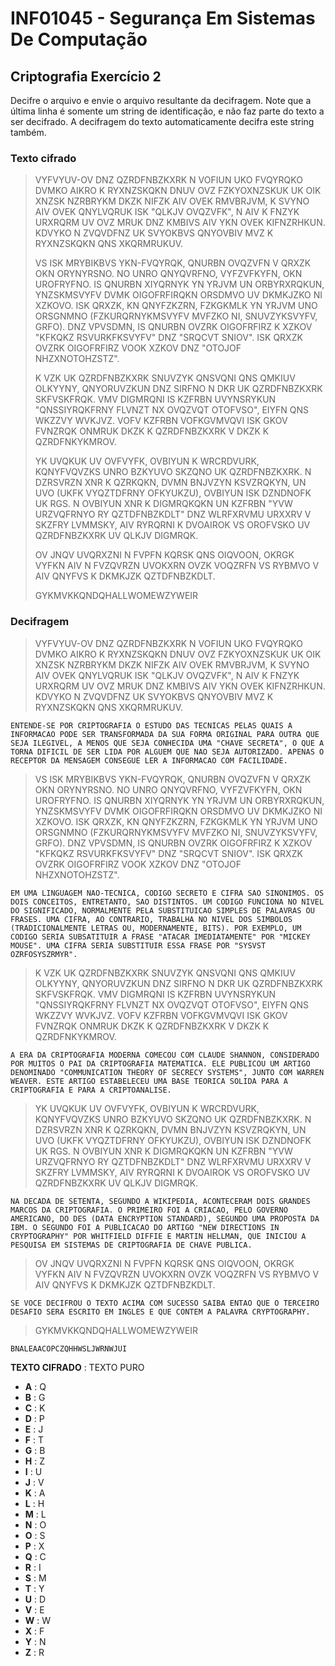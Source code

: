 # INF01045 - Segurança Em Sistemas De Computação

## Criptografia Exercício 2

Decifre o arquivo e envie o arquivo resultante da decifragem. Note que a última linha é somente um string de identificação, e não faz parte do texto a ser decifrado. A decifragem do texto automaticamente decifra este string também.

### Texto cifrado

> VYFVYUV-OV DNZ QZRDFNBZKXRK N VOFIUN UKO FVQYRQKO DVMKO AIKRO K RYXNZSKQKN
> DNUV OVZ FZKYOXNZSKUK UK OIK XNZSK NZRBRYKM DKZK NIFZK AIV OVEK RMVBRJVM,
> K SVYNO AIV OVEK QNYLVQRUK ISK "QLKJV OVQZVFK", N AIV K FNZYK URXRQRM UV
> OVZ MRUK DNZ KMBIVS AIV YKN OVEK KIFNZRHKUN. KDVYKO N ZVQVDFNZ UK SVYOKBVS
> QNYOVBIV MVZ K RYXNZSKQKN QNS XKQRMRUKUV.
> 
> VS ISK MRYBIKBVS YKN-FVQYRQK, QNURBN OVQZVFN V QRXZK OKN ORYNYRSNO. NO UNRO
> QNYQVRFNO, VYFZVFKYFN, OKN UROFRYFNO. IS QNURBN XIYQRNYK YN YRJVM UN ORBYRXRQKUN,
> YNZSKMSVYFV DVMK OIGOFRFIRQKN ORSDMVO UV DKMKJZKO NI XZKOVO. ISK QRXZK, KN
> QNYFZKZRN, FZKGKMLK YN YRJVM UNO ORSGNMNO (FZKURQRNYKMSVYFV MVFZKO NI, SNUVZYKSVYFV,
> GRFO). DNZ VPVSDMN, IS QNURBN OVZRK OIGOFRFIRZ K XZKOV "KFKQKZ RSVURKFKSVYFV" DNZ
> "SRQCVT SNIOV". ISK QRXZK OVZRK OIGOFRFIRZ VOOK XZKOV DNZ "OTOJOF NHZXNOTOHZSTZ".
> 
> K VZK UK QZRDFNBZKXRK SNUVZYK QNSVQNI QNS QMKIUV OLKYYNY, QNYORUVZKUN DNZ SIRFNO
> N DKR UK QZRDFNBZKXRK SKFVSKFRQK. VMV DIGMRQNI IS KZFRBN UVYNSRYKUN "QNSSIYRQKFRNY
> FLVNZT NX OVQZVQT OTOFVSO", EIYFN QNS WKZZVY WVKJVZ. VOFV KZFRBN VOFKGVMVQVI ISK
> GKOV FVNZRQK ONMRUK DKZK K QZRDFNBZKXRK V DKZK K QZRDFNKYKMROV. 
> 
> YK UVQKUK UV OVFVYFK, OVBIYUN K WRCRDVURK, KQNYFVQVZKS UNRO BZKYUVO SKZQNO UK
> QZRDFNBZKXRK. N DZRSVRZN XNR K QZRKQKN, DVMN BNJVZYN KSVZRQKYN, UN UVO
> (UKFK VYQZTDFRNY OFKYUKZU), OVBIYUN ISK DZNDNOFK UK RGS. N OVBIYUN XNR K 
> DIGMRQKQKN UN KZFRBN "YVW URZVQFRNYO RY QZTDFNBZKDLT" DNZ WLRFXRVMU URXXRV
> V SKZFRY LVMMSKY, AIV RYRQRNI K DVOAIROK VS OROFVSKO UV QZRDFNBZKXRK UV QLKJV DIGMRQK.
> 
> OV JNQV UVQRXZNI N FVPFN KQRSK QNS OIQVOON, OKRGK VYFKN AIV N FVZQVRZN
> UVOKXRN OVZK VOQZRFN VS RYBMVO V AIV QNYFVS K DKMKJZK QZTDFNBZKDLT.
> 
> 
> GYKMVKKQNDQHALLWOMEWZYWEIR

### Decifragem

> VYFVYUV-OV DNZ QZRDFNBZKXRK N VOFIUN UKO FVQYRQKO DVMKO AIKRO K RYXNZSKQKN
> DNUV OVZ FZKYOXNZSKUK UK OIK XNZSK NZRBRYKM DKZK NIFZK AIV OVEK RMVBRJVM,
> K SVYNO AIV OVEK QNYLVQRUK ISK "QLKJV OVQZVFK", N AIV K FNZYK URXRQRM UV
> OVZ MRUK DNZ KMBIVS AIV YKN OVEK KIFNZRHKUN. KDVYKO N ZVQVDFNZ UK SVYOKBVS
> QNYOVBIV MVZ K RYXNZSKQKN QNS XKQRMRUKUV.

    ENTENDE-SE POR CRIPTOGRAFIA O ESTUDO DAS TECNICAS PELAS QUAIS A INFORMACAO PODE SER TRANSFORMADA DA SUA FORMA ORIGINAL PARA OUTRA QUE SEJA ILEGIVEL, A MENOS QUE SEJA CONHECIDA UMA "CHAVE SECRETA", O QUE A TORNA DIFICIL DE SER LIDA POR ALGUEM QUE NAO SEJA AUTORIZADO. APENAS O RECEPTOR DA MENSAGEM CONSEGUE LER A INFORMACAO COM FACILIDADE.

> VS ISK MRYBIKBVS YKN-FVQYRQK, QNURBN OVQZVFN V QRXZK OKN ORYNYRSNO. NO UNRO
> QNYQVRFNO, VYFZVFKYFN, OKN UROFRYFNO. IS QNURBN XIYQRNYK YN YRJVM UN ORBYRXRQKUN,
> YNZSKMSVYFV DVMK OIGOFRFIRQKN ORSDMVO UV DKMKJZKO NI XZKOVO. ISK QRXZK, KN
> QNYFZKZRN, FZKGKMLK YN YRJVM UNO ORSGNMNO (FZKURQRNYKMSVYFV MVFZKO NI, SNUVZYKSVYFV,
> GRFO). DNZ VPVSDMN, IS QNURBN OVZRK OIGOFRFIRZ K XZKOV "KFKQKZ RSVURKFKSVYFV" DNZ
> "SRQCVT SNIOV". ISK QRXZK OVZRK OIGOFRFIRZ VOOK XZKOV DNZ "OTOJOF NHZXNOTOHZSTZ".

    EM UMA LINGUAGEM NAO-TECNICA, CODIGO SECRETO E CIFRA SAO SINONIMOS. OS DOIS CONCEITOS, ENTRETANTO, SAO DISTINTOS. UM CODIGO FUNCIONA NO NIVEL DO SIGNIFICADO, NORMALMENTE PELA SUBSTITUICAO SIMPLES DE PALAVRAS OU FRASES. UMA CIFRA, AO CONTRARIO, TRABALHA NO NIVEL DOS SIMBOLOS (TRADICIONALMENTE LETRAS OU, MODERNAMENTE, BITS). POR EXEMPLO, UM CODIGO SERIA SUBSATITUIR A FRASE "ATACAR IMEDIATAMENTE" POR "MICKEY MOUSE". UMA CIFRA SERIA SUBSTITUIR ESSA FRASE POR "SYSVST OZRFOSYSZRMYR". 

> K VZK UK QZRDFNBZKXRK SNUVZYK QNSVQNI QNS QMKIUV OLKYYNY, QNYORUVZKUN DNZ SIRFNO
> N DKR UK QZRDFNBZKXRK SKFVSKFRQK. VMV DIGMRQNI IS KZFRBN UVYNSRYKUN "QNSSIYRQKFRNY
> FLVNZT NX OVQZVQT OTOFVSO", EIYFN QNS WKZZVY WVKJVZ. VOFV KZFRBN VOFKGVMVQVI ISK
> GKOV FVNZRQK ONMRUK DKZK K QZRDFNBZKXRK V DKZK K QZRDFNKYKMROV. 

    A ERA DA CRIPTOGRAFIA MODERNA COMECOU COM CLAUDE SHANNON, CONSIDERADO POR MUITOS O PAI DA CRIPTOGRAFIA MATEMATICA. ELE PUBLICOU UM ARTIGO DENOMINADO "COMMUNICATION THEORY OF SECRECY SYSTEMS", JUNTO COM WARREN WEAVER. ESTE ARTIGO ESTABELECEU UMA BASE TEORICA SOLIDA PARA A CRIPTOGRAFIA E PARA A CRIPTOANALISE.

> YK UVQKUK UV OVFVYFK, OVBIYUN K WRCRDVURK, KQNYFVQVZKS UNRO BZKYUVO SKZQNO UK
> QZRDFNBZKXRK. N DZRSVRZN XNR K QZRKQKN, DVMN BNJVZYN KSVZRQKYN, UN UVO
> (UKFK VYQZTDFRNY OFKYUKZU), OVBIYUN ISK DZNDNOFK UK RGS. N OVBIYUN XNR K 
> DIGMRQKQKN UN KZFRBN "YVW URZVQFRNYO RY QZTDFNBZKDLT" DNZ WLRFXRVMU URXXRV
> V SKZFRY LVMMSKY, AIV RYRQRNI K DVOAIROK VS OROFVSKO UV QZRDFNBZKXRK UV QLKJV DIGMRQK.

    NA DECADA DE SETENTA, SEGUNDO A WIKIPEDIA, ACONTECERAM DOIS GRANDES MARCOS DA CRIPTOGRAFIA. O PRIMEIRO FOI A CRIACAO, PELO GOVERNO AMERICANO, DO DES (DATA ENCRYPTION STANDARD), SEGUNDO UMA PROPOSTA DA IBM. O SEGUNDO FOI A PUBLICACAO DO ARTIGO "NEW DIRECTIONS IN CRYPTOGRAPHY" POR WHITFIELD DIFFIE E MARTIN HELLMAN, QUE INICIOU A PESQUISA EM SISTEMAS DE CRIPTOGRAFIA DE CHAVE PUBLICA.

> OV JNQV UVQRXZNI N FVPFN KQRSK QNS OIQVOON, OKRGK VYFKN AIV N FVZQVRZN
> UVOKXRN OVZK VOQZRFN VS RYBMVO V AIV QNYFVS K DKMKJZK QZTDFNBZKDLT.

    SE VOCE DECIFROU O TEXTO ACIMA COM SUCESSO SAIBA ENTAO QUE O TERCEIRO DESAFIO SERA ESCRITO EM INGLES E QUE CONTEM A PALAVRA CRYPTOGRAPHY.

> GYKMVKKQNDQHALLWOMEWZYWEIR

    BNALEAACOPCZQHHWSLJWRNWJUI


**TEXTO CIFRADO** : TEXTO PURO

* **A** : Q
* **B** : G
* **C** : K
* **D** : P
* **E** : J
* **F** : T
* **G** : B
* **H** : Z
* **I** : U
* **J** : V
* **K** : A
* **L** : H
* **M** : L
* **N** : O
* **O** : S
* **P** : X
* **Q** : C
* **R** : I
* **S** : M
* **T** : Y
* **U** : D
* **V** : E
* **W** : W
* **X** : F
* **Y** : N
* **Z** : R